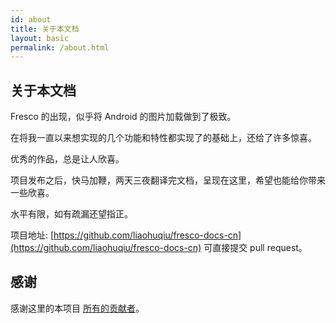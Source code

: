```yaml
---
id: about
title: 关于本文档
layout: basic
permalink: /about.html
---
```


## 关于本文档

Fresco 的出现，似乎将 Android 的图片加载做到了极致。

在将我一直以来想实现的几个功能和特性都实现了的基础上，还给了许多惊喜。

优秀的作品，总是让人欣喜。

项目发布之后，快马加鞭，两天三夜翻译完文档，呈现在这里，希望也能给你带来一些欣喜。

水平有限，如有疏漏还望指正。

项目地址:  [https://github.com/liaohuqiu/fresco-docs-cn](https://github.com/liaohuqiu/fresco-docs-cn) 可直接提交 pull request。

## 感谢

感谢这里的本项目 [所有的贡献者](https://github.com/liaohuqiu/fresco-docs-cn/graphs/contributors)。
